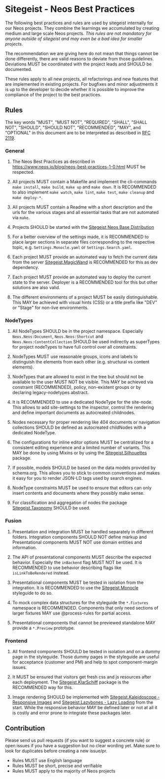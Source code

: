 # Sitegeist - Neos Best Practices

The following best practices and rules are used by sitegeist internally for our Neos projects. They combine the learnings we accumulated by creating medium and large scale Neos projects. *This rules are not mandatory for anyone outside of sitegeist and may even be a bad idea for smaller projects.*

The recommendation we are giving here do not mean that things cannot be done differently, there are valid reasons to deviate from those guidelines. Deviations MUST be coordinated with the project leads and SHOULD be documented.

These rules apply to all new projects, all refactorings and new features that are implemented in existing projects. For bugfixes and minor adjustments it is up to the developer to decide whether it is possible to improve the compliance of the project to the best practices.

## Rules 

The key words "MUST", "MUST NOT", "REQUIRED", "SHALL", "SHALL NOT", "SHOULD", "SHOULD NOT", "RECOMMENDED",  "MAY", and "OPTIONAL" in this document are to be interpreted as described in [RFC 2119](https://www.ietf.org/rfc/rfc2119.txt).

### General

1. The Neos Best Practices as described in https://www.neos.io/blog/neos-best-practices-1-0.html MUST be respected.

1. All projects MUST contain a Makefile and implement the cli-commands `make install`, `make build`, `make up` and `make down`. It is RECOMMENDED to also implement `make watch`, `make lint`, `make test`, `make cleanup` and `make deploy-*`.

1. All projects MUST contain a Readme with a short description and the urls for the various stages and all essential tasks that are not automated via `make`.

1. Projects SHOULD be started with the [Sitegeist Neos Base Distribution](https://github.com/sitegeist/sitegeist-neos-base-distribution)

1. For a better overview of the settings made, it is RECOMMENDED to place larger sections in separate files corresponding to the respective topic, e.g. `Settings.Monocle.yaml` or `Settings.Search.yaml`.

1. Each project MUST provide an automated way to fetch the current data from the server [Sitegeist.MagicWand](https://github.com/sitegeist/Sitegeist.MagicWand) is RECOMMENDED for this as dev dependency.

1. Each project MUST provide an automated way to deploy the current state to the server. Deployer is a RECOMMENDED tool for this but other solutions are also valid.

1. The different environments of a project MUST be easily distinguishable. This MAY be achieved with visual hints (CSS) or a title prefix like "DEV" or "Stage" for non-live environments.

### NodeTypes

1. All NodeTypes SHOULD be in the project namespace. Especially `Neos.Neos:Document`, `Neos.Neos:Shortcut` and `Neos.Neos:ContentCollection` SHOULD be used indirectly as superTypes for project nodeTypes to have full control over all constraints.

1. NodeTypes MUST use reasonable groups, icons and labels to distinguish the elements from each other (e.g. structural vs content elements). 

1. NodeTypes that are allowed to exist in the tree but should not be available to the user MUST NOT be visible. This MAY be achieved via constraint (RECOMMENDED), policy, non-existent groups or by declaring legacy-nodetypes abstract.

1. It is RECOMMENDED to use a dedicated NodeType for the site-node. This allows to add site-settings to the inspector, control the rendering and define important documents as autocreated childnodes.

1. Nodes necessary for proper rendering like 404 documents or navigation collections SHOULD be defined as autocreated childNodes with a dedicated NodeType.

1. The configurations for inline editor options MUST be centralized for a consistent editing experience and a limited number of variants. This MAY be done by using Mixins or by using the [Sitegeist.Silhouettes](https://github.com/sitegeist/Sitegeist.Silhouettes) package.

1. If possible, models SHOULD be based on the data models provided by schema.org. This allows you to stick to common conventions and makes it easy for you to render JSON-LD tags used by search engines.

1. NodeType constraints MUST be used to ensure that editors can only insert contents and documents where they possibly make sense.

1. For classification and aggregation of nodes the package [Sitegeist.Taxonomy](https://github.com/sitegeist/Sitegeist.Taxonomy) SHOULD be used.

### Fusion

1. Presentation and integration MUST be handled separately in different folders. Integration components SHOULD NOT define markup and Presentational components MUST NOT use domain entities and information.

1. The API of presentational components MUST describe the expected behavior. Especially the `inBackend` flag MUST NOT be used. It is RECOMMENDED to use behavior describing flags like `isLinkToBeRendered` instead.

1. Presentational components MUST be tested in isolation from the integration. It is RECOMMENDED to use the  [Sitegeist.Monocle](https://github.com/sitegeist/Sitegeist.Monocle) styleguide to do so.

1. To mock complex data structures for the styleguide the `*.Fixtures` namespace is RECOMMENDED. Components that only need sections of larger fixtures MAY use @process-rules for partial access.

1. Presentational components that cannot be previewed standalone MAY provide a `*.Preview` prototype.

### Frontend

1. All frontend components SHOULD be tested in isolation and on a dummy page in the styleguide. Those dummy pages in the styleguide are useful for acceptance (customer and PM) and help to spot component-margin issues.

1. It MUST be ensured that visitors get fresh css and js resources after each deployment. The [Sitegeist.KlarSchiff](https://github.com/sitegeist/Sitegeist.KlarSchiff) package is the RECOMMENDED way for this.

1. Image rendering SHOULD be implemented with [Sitegeist.Kaleidoscope - Responsive Images](https://github.com/sitegeist/Sitegeist.Kaleidoscope) and [Sitegeist.Lazybones - Lazy Loading](https://github.com/sitegeist/Sitegeist.Lazybones) from the start. While the responsive behavior MAY be defined later or not at all it is costly and error prone to integrate these packages later.

## Contribution

Please send us pull requests (if you want to suggest a concrete rule) or open issues if you have a suggestion but no clear wording yet. Make sure to look for duplicates before creating a new issue/pr.

- Rules MUST use English language
- Rules MUST be short, precise and verifiable
- Rules MUST apply to the majority of Neos projects
